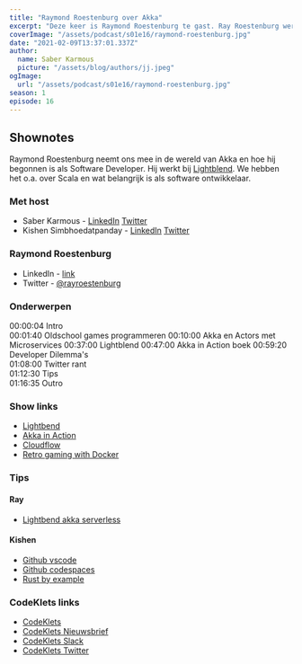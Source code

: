 ```yaml
---
title: "Raymond Roestenburg over Akka"
excerpt: "Deze keer is Raymond Roestenburg te gast. Ray Roestenburg werkt bij Lightbend als Tech Lead in het Akka Platform team met Cloud-native initiatieven met een focus op Akka en Kubernetes. Daarnaast werkt hij ook aan Cloudflow. Hij is de auteur van 'Akka in Action' voor Manning publications. Aan het coden sinds de Commodore 64 in de 80's.."
coverImage: "/assets/podcast/s01e16/raymond-roestenburg.jpg"
date: "2021-02-09T13:37:01.337Z"
author:
  name: Saber Karmous
  picture: "/assets/blog/authors/jj.jpeg"
ogImage:
  url: "/assets/podcast/s01e16/raymond-roestenburg.jpg"
season: 1
episode: 16
---
```


## Shownotes

Raymond Roestenburg neemt ons mee in de wereld van Akka en hoe hij begonnen is als Software Developer. Hij werkt bij [Lightblend](https://www.lightbend.com/). We hebben het o.a. over Scala en wat belangrijk is als software ontwikkelaar.

### Met host

- Saber Karmous - [LinkedIn](https://www.linkedin.com/in/saberkarmous/) [Twitter](https://twitter.com/sdotone)
- Kishen Simbhoedatpanday - [LinkedIn](https://www.linkedin.com/in/kishensimbhoedatpanday/) [Twitter](https://twitter.com/KishenPanday)

### Raymond Roestenburg

- LinkedIn - [link](https://www.linkedin.com/in/raymondroestenburg)
- Twitter - [@rayroestenburg](https://twitter.com/rayroestenburg)

### Onderwerpen

00:00:04 Intro  
00:01:40 Oldschool games programmeren
00:10:00 Akka en Actors met Microservices
00:37:00 Lightblend
00:47:00 Akka in Action boek
00:59:20 Developer Dilemma's  
01:08:00 Twitter rant  
01:12:30 Tips  
01:16:35 Outro  

### Show links
- [Lightbend](https://www.lightbend.com/)
- [Akka in Action](https://www.manning.com/books/akka-in-action)
- [Cloudflow](https://cloudflow.io/)
- [Retro gaming with Docker](https://www.youtube.com/watch?v=LriUAmAkuD8)

### Tips

#### Ray
- [Lightbend akka serverless](https://www.lightbend.com/akka-serverless)

#### Kishen
- [Github vscode](https://github1s.com/akka/akka)
- [Github codespaces](https://github.com/features/codespaces)
- [Rust by example](https://doc.rust-lang.org/rust-by-example/)

### CodeKlets links

- [CodeKlets](https://codeklets.nl)
- [CodeKlets Nieuwsbrief](https://codeklets.nl/newsletter)
- [CodeKlets Slack](https://join.slack.com/t/codeklets/shared_invite/enQtNzQ4MTI4MTMxNzY2LWYzNTk0NzE1YzdkNDczYTg1MDBjZDIyZjkzMThmYTBkZTY3ZTBhNDYyOGY4OWQxZGExM2Q5NzA2ZDM0NGY1ZGM)
- [CodeKlets Twitter](https://twitter.com/codeklets)
